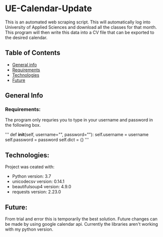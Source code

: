 # UE-Calendar-Update
This is an automated web scraping script. This will automatically log into University of Applied Sciences and download all the classes for that month. This program will then write this data into a CV file that can be exported to the desired calendar.

## Table of Contents

* [General info](#general-info)
* [Requirements](#requirements)
* [Technologies](#technologies)
* [Future](#Future)

## General Info

### Requirements:
The program only requries you to type in your username and password in the following box.

'''
def __init__(self, username="", password=""):
  self.username = username
  self.password = password
  self.dict = {}
'''

## Technologies: 

Project was ceated with:
* Python version: 3.7
* unicodecsv version: 0.14.1
* beautifulsoup4 version: 4.9.0
* requests version: 2.23.0

## Future:

From trial and error this is temporarily the best solution. Future changes can be made by using google calendar api. Currently the libraries aren't working with my python version.
